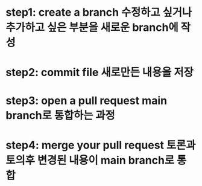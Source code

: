 # step1: create a branch  수정하고 싶거나 추가하고 싶은 부분을 새로운 branch에 작성
# step2: commit file   새로만든 내용을 저장
# step3: open a pull request   main branch로 통합하는 과정
# step4: merge your pull request  토론과 토의후 변경된 내용이  main branch로 통합
